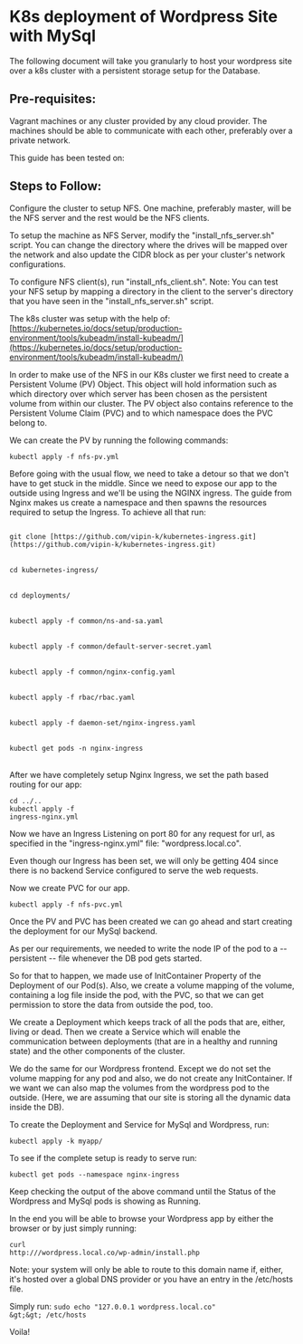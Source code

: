 # K8s deployment of Wordpress Site with MySql

The following document will take you granularly to host your wordpress site over a k8s cluster with a persistent storage setup for the Database.

## Pre-requisites: 
Vagrant machines or any cluster provided by any cloud provider. The machines should be able to communicate with each other, preferably over a private network.

This guide has been tested on:

## Steps to Follow:

Configure the cluster to setup NFS. One machine, preferably master, will be the NFS server and the rest would be the NFS clients.

To setup the machine as NFS Server, modify the &quot;install\_nfs\_server.sh&quot; script. You can change the directory where the drives will be mapped over the network and also update the CIDR block as per your cluster&#39;s network configurations.

To configure NFS client(s), run &quot;install\_nfs\_client.sh&quot;. Note: You can test your NFS setup by mapping a directory in the client to the server&#39;s directory that you have seen in the &quot;install\_nfs\_server.sh&quot; script.

The k8s cluster was setup with the help of: [https://kubernetes.io/docs/setup/production-environment/tools/kubeadm/install-kubeadm/](https://kubernetes.io/docs/setup/production-environment/tools/kubeadm/install-kubeadm/)

In order to make use of the NFS in our K8s cluster we first need to create a Persistent Volume (PV) Object. This object will hold information such as which directory over which server has been chosen as the persistent volume from within our cluster. The PV object also contains reference to the Persistent Volume Claim (PVC) and to which namespace does the PVC belong to.

We can create the PV by running the following commands:

<code>kubectl apply -f nfs-pv.yml </code>

Before going with the usual flow, we need to take a detour so that we don&#39;t have to get stuck in the middle. Since we need to expose our app to the outside using Ingress and we&#39;ll be using the NGINX ingress. The guide from Nginx makes us create a namespace and then spawns the resources required to setup the Ingress. To achieve all that run:

<code> 
git clone [https://github.com/vipin-k/kubernetes-ingress.git](https://github.com/vipin-k/kubernetes-ingress.git) 
</code>
<br>
<code> 
cd kubernetes-ingress/
</code><br><code> 
cd deployments/ 
</code><br><code> 
kubectl apply -f common/ns-and-sa.yaml 
</code><br><code> 
kubectl apply -f common/default-server-secret.yaml 
</code><br><code> 
kubectl apply -f common/nginx-config.yaml 
</code><br><code> 
kubectl apply -f rbac/rbac.yaml 
</code><br><code> 
kubectl apply -f daemon-set/nginx-ingress.yaml 
</code><br><code> 
kubectl get pods -n nginx-ingress
</code><br>

After we have completely setup Nginx Ingress, we set the path based routing for our app:

<code>cd ../.. </code><br>
<code>kubectl apply -f ingress-nginx.yml</code>

Now we have an Ingress Listening on port 80 for any request for url, as specified in the &quot;ingress-nginx.yml&quot; file: &quot;wordpress.local.co&quot;.

Even though our Ingress has been set, we will only be getting 404 since there is no backend Service configured to serve the web requests.

Now we create PVC for our app.

<code>kubectl apply -f nfs-pvc.yml</code><br>

Once the PV and PVC has been created we can go ahead and start creating the deployment for our MySql backend.

As per our requirements, we needed to write the node IP of the pod to a -- persistent -- file whenever the DB pod gets started.

So for that to happen, we made use of InitContainer Property of the Deployment of our Pod(s). Also, we create a volume mapping of the volume, containing a log file inside the pod, with the PVC, so that we can get permission to store the data from outside the pod, too.

We create a Deployment which keeps track of all the pods that are, either, living or dead. Then we create a Service which will enable the communication between deployments (that are in a healthy and running state) and the other components of the cluster.

We do the same for our Wordpress frontend. Except we do not set the volume mapping for any pod and also, we do not create any InitContainer. If we want we can also map the volumes from the wordpress pod to the outside. (Here, we are assuming that our site is storing all the dynamic data inside the DB).

To create the Deployment and Service for MySql and Wordpress, run:

<code>kubectl apply -k myapp/</code><br>

To see if the complete setup is ready to serve run:

<code>kubectl get pods --namespace nginx-ingress</code><br>

Keep checking the output of the above command until the Status of the Wordpress and MySql pods is showing as Running.

In the end you will be able to browse your Wordpress app by either the browser or by just simply running:

<code>curl http:///wordpress.local.co/wp-admin/install.php</code><br>

Note: your system will only be able to route to this domain name if, either, it&#39;s hosted over a global DNS provider or you have an entry in the /etc/hosts file.

Simply run: 
<code>sudo echo &quot;127.0.0.1 wordpress.local.co&quot; \&gt;\&gt; /etc/hosts</code><br>

Voila!
